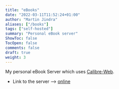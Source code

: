 ```yaml
---
title: "eBooks"
date: "2022-03-11T11:52:24+01:00"
author: "Martin Jindra"
aliases: ["/books"]
tags: ["self-hosted"]
summary: "Personal eBook server"
ShowToc: false
TocOpen: false
comments: false
draft: true
weight: 3
---
```


My personal eBook Server which uses [Calibre-Web](https://github.com/janeczku/calibre-web).

+ Link to the server --> [online](https://book.mjindra.eu)
